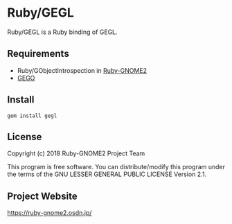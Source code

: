 # Ruby/GEGL

Ruby/GEGL is a Ruby binding of GEGL.

## Requirements

* Ruby/GObjectIntrospection in
  [Ruby-GNOME2](https://ruby-gnome2.osdn.jp/)
* [GEGO](https://gegl.org/)

## Install

    gem install gegl

## License

Copyright (c) 2018 Ruby-GNOME2 Project Team

This program is free software. You can distribute/modify this program
under the terms of the GNU LESSER GENERAL PUBLIC LICENSE Version 2.1.

## Project Website

https://ruby-gnome2.osdn.jp/
